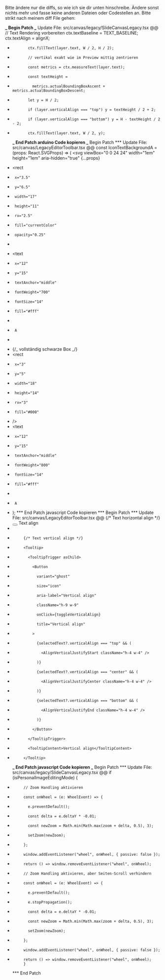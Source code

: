 Bitte ändere nur die diffs, so wie ich sie dir unten hinschreibe. Ändere sonst nichts mehr und fasse keine anderen Dateien oder Codestellen an. Bitte strikt nach meinem diff File gehen:

**_ Begin Patch
_** Update File: src/canvas/legacy/SlideCanvasLegacy.tsx
@@
// Text Rendering vorbereiten
ctx.textBaseline = TEXT_BASELINE;
ctx.textAlign = alignX;

-            ctx.fillText(layer.text, W / 2, H / 2);

*            // vertikal exakt wie im Preview mittig zentrieren
*            const metrics = ctx.measureText(layer.text);
*            const textHeight =
*              metrics.actualBoundingBoxAscent + metrics.actualBoundingBoxDescent;
*            let y = H / 2;
*            if (layer.verticalAlign === "top") y = textHeight / 2 + 2;
*            if (layer.verticalAlign === "bottom") y = H - textHeight / 2 - 2;
*            ctx.fillText(layer.text, W / 2, y);
  **_ End Patch
  arduino
  Code kopieren
  _** Begin Patch
  \*\*\* Update File: src/canvas/LegacyEditorToolbar.tsx
  @@
  const IconTextBackgroundA = (props: React.SVGProps<SVGSVGElement>) => (
  <svg
  viewBox="0 0 24 24"
  width="1em"
  height="1em"
  aria-hidden="true"
  {...props}
  >

- <rect
-      x="3.5"
-      y="6.5"
-      width="17"
-      height="11"
-      rx="2.5"
-      fill="currentColor"
-      opacity="0.25"
- > </rect>
- <text
-      x="12"
-      y="15"
-      textAnchor="middle"
-      fontWeight="700"
-      fontSize="14"
-      fill="#fff"
- >
-      A
- </text>

* {/_ vollständig schwarze Box _/}
* <rect
*      x="3"
*      y="5"
*      width="18"
*      height="14"
*      rx="3"
*      fill="#000"
* />
* <text
*      x="12"
*      y="15"
*      textAnchor="middle"
*      fontWeight="800"
*      fontSize="14"
*      fill="#fff"
* >
*      A
* </text>
     </svg>
   );
  *** End Patch
  javascript
  Code kopieren
  *** Begin Patch
  *** Update File: src/canvas/LegacyEditorToolbar.tsx
  @@
             {/* Text horizontal align */}
             <Tooltip>
               <TooltipTrigger asChild>
                 <Button
                   variant="ghost"
                   size="icon"
                   aria-label="Text align"
                   className="h-9 w-9"
                   onClick={toggleTextAlign}
                   title="Text align"
                 >
                   <AlignHorizontalJustifyCenter className="h-4 w-4" />
                 </Button>
               </TooltipTrigger>
               <TooltipContent>Text align</TooltipContent>
             </Tooltip>
*
*          {/* Text vertical align */}
*          <Tooltip>
*            <TooltipTrigger asChild>
*              <Button
*                variant="ghost"
*                size="icon"
*                aria-label="Vertical align"
*                className="h-9 w-9"
*                onClick={toggleVerticalAlign}
*                title="Vertical align"
*              >
*                {selectedText?.verticalAlign === "top" && (
*                  <AlignVerticalJustifyStart className="h-4 w-4" />
*                )}
*                {selectedText?.verticalAlign === "center" && (
*                  <AlignVerticalJustifyCenter className="h-4 w-4" />
*                )}
*                {selectedText?.verticalAlign === "bottom" && (
*                  <AlignVerticalJustifyEnd className="h-4 w-4" />
*                )}
*              </Button>
*            </TooltipTrigger>
*            <TooltipContent>Vertical align</TooltipContent>
*          </Tooltip>
  **_ End Patch
  javascript
  Code kopieren
  _** Begin Patch
  \*\*\* Update File: src/canvas/legacy/SlideCanvasLegacy.tsx
  @@
  if (isPersonalImageEditingMode) {

-          // Zoom Handling aktivieren
-          const onWheel = (e: WheelEvent) => {
-            e.preventDefault();
-            const delta = e.deltaY * -0.01;
-            const newZoom = Math.min(Math.max(zoom + delta, 0.5), 3);
-            setZoom(newZoom);
-          };
-          window.addEventListener("wheel", onWheel, { passive: false });
-          return () => window.removeEventListener("wheel", onWheel);

*          // Zoom Handling aktivieren, aber Seiten-Scroll verhindern
*          const onWheel = (e: WheelEvent) => {
*            e.preventDefault();
*            e.stopPropagation();
*            const delta = e.deltaY * -0.01;
*            const newZoom = Math.min(Math.max(zoom + delta, 0.5), 3);
*            setZoom(newZoom);
*          };
*          window.addEventListener("wheel", onWheel, { passive: false });
*          return () => window.removeEventListener("wheel", onWheel);
           }
  \*\*\* End Patch
